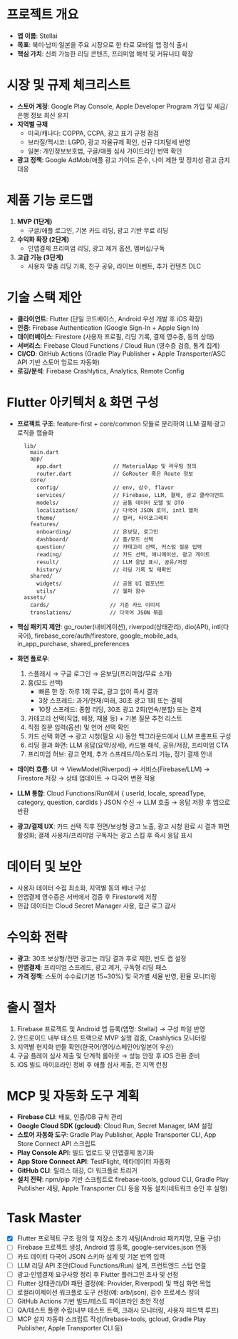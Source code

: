 # 프로젝트 개요
- **앱 이름**: Stellai
- **목표**: 북미·남미·일본을 주요 시장으로 한 타로 모바일 앱 정식 출시
- **핵심 가치**: 신뢰 가능한 리딩 콘텐츠, 프리미엄 해석 및 커뮤니티 확장

# 시장 및 규제 체크리스트
- **스토어 계정**: Google Play Console, Apple Developer Program 가입 및 세금/은행 정보 최신 유지
- **지역별 규제**
  - 미국/캐나다: COPPA, CCPA, 광고 표기 규정 점검
  - 브라질/멕시코: LGPD, 광고 자율규제 확인, 신규 디지털세 반영
  - 일본: 개인정보보호법, 구글/애플 심사 가이드라인 번역 확인
- **광고 정책**: Google AdMob/애플 광고 가이드 준수, 나이 제한 및 정치성 광고 금지 대응

# 제품 기능 로드맵
1. **MVP (1단계)**
   - 구글/애플 로그인, 기본 카드 리딩, 광고 기반 무료 리딩
2. **수익화 확장 (2단계)**
   - 인앱결제 프리미엄 리딩, 광고 제거 옵션, 멤버십/구독
3. **고급 기능 (3단계)**
   - 사용자 맞춤 리딩 기록, 친구 공유, 라이브 이벤트, 추가 컨텐츠 DLC

# 기술 스택 제안
- **클라이언트**: Flutter (단일 코드베이스, Android 우선 개발 후 iOS 확장)
- **인증**: Firebase Authentication (Google Sign-In + Apple Sign In)
- **데이터베이스**: Firestore (사용자 프로필, 리딩 기록, 결제 영수증, 동의 상태)
- **서버리스**: Firebase Cloud Functions / Cloud Run (영수증 검증, 통계 집계)
- **CI/CD**: GitHub Actions (Gradle Play Publisher + Apple Transporter/ASC API 기반 스토어 업로드 자동화)
- **로깅/분석**: Firebase Crashlytics, Analytics, Remote Config

# Flutter 아키텍처 & 화면 구성
- **프로젝트 구조**: feature-first + core/common 모듈로 분리하여 LLM·결제·광고 로직을 캡슐화

        lib/
          main.dart
          app/
            app.dart                // MaterialApp 및 라우팅 정의
            router.dart             // GoRouter 혹은 Route 정보
          core/
            config/                 // env, 상수, flavor
            services/               // Firebase, LLM, 결제, 광고 클라이언트
            models/                 // 공통 데이터 모델 및 DTO
            localization/           // 다국어 JSON 로더, intl 헬퍼
            theme/                  // 컬러, 타이포그래피
          features/
            onboarding/             // 온보딩, 로그인
            dashboard/              // 홈/모드 선택
            question/               // 카테고리 선택, 커스텀 질문 입력
            reading/                // 카드 선택, 애니메이션, 광고 게이트
            result/                 // LLM 응답 표시, 공유/저장
            history/                // 리딩 기록 및 재확인
          shared/
            widgets/                // 공용 UI 컴포넌트
            utils/                  // 헬퍼 함수
        assets/
          cards/                   // 기존 카드 이미지
          translations/            // 다국어 JSON 묶음

- **핵심 패키지 제안**: go_router(내비게이션), riverpod(상태관리), dio(API), intl(다국어), firebase_core/auth/firestore, google_mobile_ads, in_app_purchase, shared_preferences
- **화면 플로우**:
  1. 스플래시 → 구글 로그인 → 온보딩(프리미엄/무료 소개)
  2. 홈(모드 선택)
     - 빠른 한 장: 하루 1회 무료, 광고 없이 즉시 결과
     - 3장 스프레드: 과거/현재/미래, 30초 광고 1회 또는 결제
     - 10장 스프레드: 종합 리딩, 30초 광고 2회(연속/분할) 또는 결제
  3. 카테고리 선택(직업, 애정, 재물 등) + 기본 질문 추천 리스트
  4. 직접 질문 입력(옵션) 및 언어 선택 확인
  5. 카드 선택 화면 → 광고 시청(필요 시) 동안 백그라운드에서 LLM 프롬프트 구성
  6. 리딩 결과 화면: LLM 응답(요약/상세), 카드별 해석, 공유/저장, 프리미엄 CTA
  7. 프리미엄 허브: 광고 면제, 추가 스프레드/히스토리 기능, 정기 결제 안내
- **데이터 흐름**: UI → ViewModel(Riverpod) → 서비스(Firebase/LLM) → Firestore 저장 → 상태 업데이트 → 다국어 변환 적용
- **LLM 통합**: Cloud Functions/Run에서 { userId, locale, spreadType, category, question, cardIds } JSON 수신 → LLM 호출 → 응답 저장 후 앱으로 반환
- **광고/결제 UX**: 카드 선택 직후 전면/보상형 광고 노출, 광고 시청 완료 시 결과 화면 활성화; 결제 사용자/프리미엄 구독자는 광고 스킵 후 즉시 응답 표시


# 데이터 및 보안
- 사용자 데이터 수집 최소화, 지역별 동의 배너 구성
- 인앱결제 영수증은 서버에서 검증 후 Firestore에 저장
- 민감 데이터는 Cloud Secret Manager 사용, 접근 로그 감사

# 수익화 전략
- **광고**: 30초 보상형/전면 광고는 리딩 결과 후로 제한, 빈도 캡 설정
- **인앱결제**: 프리미엄 스프레드, 광고 제거, 구독형 리딩 패스
- **가격 정책**: 스토어 수수료(기본 15~30%) 및 국가별 세율 반영, 환율 모니터링

# 출시 절차
1. Firebase 프로젝트 및 Android 앱 등록(앱명: Stellai) → 구성 파일 반영
2. 안드로이드 내부 테스트 트랙으로 MVP 실행 검증, Crashlytics 모니터링
3. 지역별 현지화 번들 확인(한국어/영어/스페인어/일본어 우선)
4. 구글 플레이 심사 제출 및 단계적 롤아웃 → 성능 안정 후 iOS 전환 준비
5. iOS 빌드 파이프라인 정비 후 애플 심사 제출, 전 지역 런칭

# MCP 및 자동화 도구 계획
- **Firebase CLI**: 배포, 인증/DB 규칙 관리
- **Google Cloud SDK (gcloud)**: Cloud Run, Secret Manager, IAM 설정
- **스토어 자동화 도구**: Gradle Play Publisher, Apple Transporter CLI, App Store Connect API 스크립트
- **Play Console API**: 빌드 업로드 및 인앱결제 동기화
- **App Store Connect API**: TestFlight, 메타데이터 자동화
- **GitHub CLI**: 릴리스 태깅, CI 워크플로 트리거
- **설치 전략**: npm/pip 기반 스크립트로 firebase-tools, gcloud CLI, Gradle Play Publisher 세팅, Apple Transporter CLI 등을 자동 설치(네트워크 승인 후 실행)

# Task Master
- [x] Flutter 프로젝트 구조 정의 및 저장소 초기 세팅(Android 패키지명, 모듈 구성)
- [ ] Firebase 프로젝트 생성, Android 앱 등록, google-services.json 연동
- [ ] 카드 데이터 다국어 JSON 스키마 설계 및 기본 번역 입력
- [ ] LLM 리딩 API 초안(Cloud Functions/Run) 설계, 프런트엔드 스텁 연결
- [ ] 광고·인앱결제 요구사항 정리 후 Flutter 플러그인 조사 및 선정
- [ ] Flutter 상태관리/DI 패턴 결정(예: Provider, Riverpod) 및 핵심 화면 목업
- [ ] 로컬라이제이션 워크플로 도구 선정(예: arb/json), 검수 프로세스 정의
- [ ] GitHub Actions 기반 빌드/테스트 파이프라인 초안 작성
- [ ] QA/테스트 플랜 수립(내부 테스트 트랙, 크래시 모니터링, 사용자 피드백 루프)
- [ ] MCP 설치 자동화 스크립트 작성(firebase-tools, gcloud, Gradle Play Publisher, Apple Transporter CLI 등)
